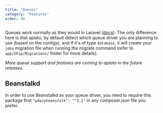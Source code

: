```yaml
---
title: "Queues"
category: "Features"
order: 40
---
```


Queues work normally as they would in Laravel ([docs](https://laravel.com/docs/queues)).
The only difference here is that apiato, by default detect which queue driver you are planning to use (based on the configs),
and if it's of type `database`, it will create your `jobs` migration file when running the migrate command (refer to `app/Ship/Migrations/` folder for more details).

*More queue support and features are coming to apiato in the future releases.*

## Beanstalkd

In order to use Beanstalkd as your queue driver, you need to require this package first `"pda/pheanstalk": "^3.1"` in any composer.json file you prefer.
